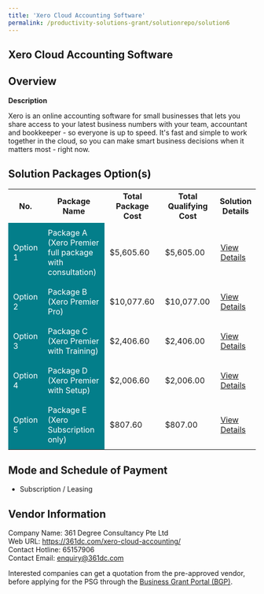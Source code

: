 ```yaml
---
title: 'Xero Cloud Accounting Software'
permalink: /productivity-solutions-grant/solutionrepo/solution6
---
```


## Xero Cloud Accounting Software

## Overview

**Description**

Xero is an online accounting software for small businesses that lets you share access to your latest business numbers with your team, accountant and bookkeeper - so everyone is up to speed. It's fast and simple to work together in the cloud, so you can make smart business decisions when it matters most - right now.

## Solution Packages Option(s)

<table>
<tr>
<th><b>No.</b></th>
<th><b>Package Name</b></th>
<th><b>Total Package Cost</b></th>
<th><b>Total Qualifying Cost</b></th>
<th><b>Solution Details</b></th>
</tr>
<tr>
<td style='padding: 10px; background-color: #037E8A; color: #FFFFFF;'>Option 1</td>
<td style='padding: 10px; background-color: #037E8A; color: #FFFFFF;'>Package A (Xero Premier full package with consultation)</td>
<td style='padding: 10px;'>$5,605.60</td>
<td style='padding: 10px;'>$5,605.00</td>
<td style='padding: 10px;'><a href='/images/psg/Desensitised_361_Annex3_CR_wef_10Nov22_Part_1.pdf' target='_blank'>View Details</a></td>
</tr>
<tr>
<td style='padding: 10px; background-color: #037E8A; color: #FFFFFF;'>Option 2</td>
<td style='padding: 10px; background-color: #037E8A; color: #FFFFFF;'>Package B (Xero Premier Pro)</td>
<td style='padding: 10px;'>$10,077.60</td>
<td style='padding: 10px;'>$10,077.00</td>
<td style='padding: 10px;'><a href='/images/psg/Desensitised_361_Annex3_CR_wef_10Nov22_Part_2.pdf' target='_blank'>View Details</a></td>
</tr>
<tr>
<td style='padding: 10px; background-color: #037E8A; color: #FFFFFF;'>Option 3</td>
<td style='padding: 10px; background-color: #037E8A; color: #FFFFFF;'>Package C (Xero Premier with Training)</td>
<td style='padding: 10px;'>$2,406.60</td>
<td style='padding: 10px;'>$2,406.00</td>
<td style='padding: 10px;'><a href='/images/psg/Desensitised_361_Annex3_CR_wef_10Nov22_Part_3.pdf' target='_blank'>View Details</a></td>
</tr>
<tr>
<td style='padding: 10px; background-color: #037E8A; color: #FFFFFF;'>Option 4</td>
<td style='padding: 10px; background-color: #037E8A; color: #FFFFFF;'>Package D (Xero Premier with Setup)</td>
<td style='padding: 10px;'>$2,006.60</td>
<td style='padding: 10px;'>$2,006.00</td>
<td style='padding: 10px;'><a href='/images/psg/Desensitised_361_Annex3_CR_wef_10Nov22_Part_4.pdf' target='_blank'>View Details</a></td>
</tr>
<tr>
<td style='padding: 10px; background-color: #037E8A; color: #FFFFFF;'>Option 5</td>
<td style='padding: 10px; background-color: #037E8A; color: #FFFFFF;'>Package E (Xero Subscription only)</td>
<td style='padding: 10px;'>$807.60</td>
<td style='padding: 10px;'>$807.00</td>
<td style='padding: 10px;'><a href='/images/psg/Desensitised_361_Annex3_CR_wef_10Nov22_Part_5.pdf' target='_blank'>View Details</a></td>
</tr>
</table>

## Mode and Schedule of Payment

 - Subscription / Leasing

## Vendor Information

 Company Name: 361 Degree Consultancy Pte Ltd<br>Web URL: https://361dc.com/xero-cloud-accounting/ <br>Contact Hotline: 65157906 <br>Contact Email: enquiry@361dc.com <br>

Interested companies can get a quotation from the pre-approved vendor, before applying for the PSG through the <a href='https://www.businessgrants.gov.sg/' target='_blank' rel='noopener'>Business Grant Portal (BGP)</a>.

<script src="/jquery/resize-tables.js"></script>
